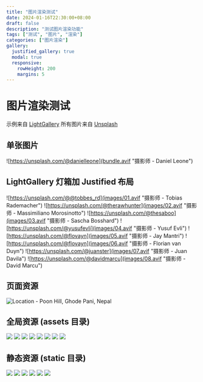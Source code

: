 ```yaml
---
title: "图片渲染测试"
date: 2024-01-16T22:30:00+08:00
draft: false
description: "测试图片渲染功能"
tags: ["测试", "图片", "渲染"]
categories: ["图片渲染"]
gallery:
  justified_gallery: true
  modal: true
  responsive:
    rowHeight: 200
    margins: 5
---
```


# 图片渲染测试
示例来自 [LightGallery](https://www.lightgalleryjs.com/demos/thumbnails/)
所有图片来自 [Unsplash](https://unsplash.com/)

## 单张图片
![https://unsplash.com/@danielleone](bundle.avif "摄影师 - Daniel Leone")

## LightGallery 灯箱加 Justified 布局
![https://unsplash.com/@@tobbes_rd](images/01.avif "摄影师 - Tobias Rademacher")
![https://unsplash.com/@therawhunter](images/02.avif "摄影师 - Massimiliano Morosinotto")
![https://unsplash.com/@thesaboo](images/03.avif "摄影师 - Sascha Bosshard")
![https://unsplash.com/@yusufevli](images/04.avif "摄影师 - Yusuf Evli")
![https://unsplash.com/@flovayn](images/05.avif "摄影师 - Jay Mantri")
![https://unsplash.com/@flovayn](images/06.avif "摄影师 -  Florian van Duyn")
![https://unsplash.com/@juanster](images/07.avif "摄影师 - Juan Davila")
![https://unsplash.com/@davidmarcu](images/08.avif "摄影师 - David Marcu")

## 页面资源
![Location - Poon Hill, Ghode Pani, Nepal](bundle.avif "Photo by - [Daniel Leone](https://unsplash.com/@danielleone)")

## 全局资源 (assets 目录)
![](images/01.avif)
![](images/02.avif)
![](images/03.avif)
![](images/04.avif)
![](images/05.avif)
![](images/06.avif)
![](images/07.avif)
![](images/08.avif)

## 静态资源 (static 目录)
![](/images/01.avif)
![](/images/02.avif)
![](/images/03.avif)
![](/images/04.avif)
![](/images/05.avif)
![](/images/06.avif)

